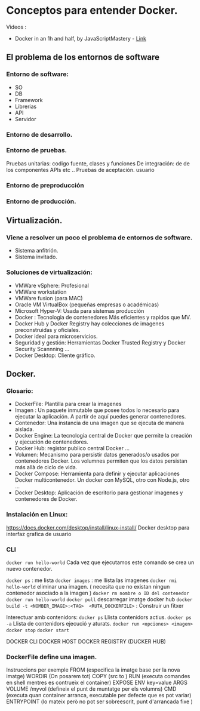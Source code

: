 # Conceptos para entender Docker.
Videos : 
- Docker in an 1h and half, by JavaScriptMastery -  [Link](https://www.youtube.com/watch?v=GFgJkfScVNU)

## El problema de los entornos de software
### Entorno de software:
- SO
- DB
- Framework
- Librerias
- API
- Servidor

### Entorno de desarrollo.

### Entorno de pruebas.
Pruebas unitarias: codigo fuente, clases y funciones
De integración: de de los componentes APIs etc ..
Pruebas de aceptación. usuario

### Entorno de preproducción

### Entorno de producción.

## Virtualización.
### Viene a resolver un poco el problema de entornos de software.
- Sistema anfitrión.
- Sistema invitado.

### Soluciones de virtualización:
- VMWare vSphere: Profesional
- VMWare workstation
- VMWare fusion (para MAC)
- Oracle VM VirtualBox (pequeñas empresas o académicas)
- Microsoft Hyper-V: Usada para sistemas producción
- Docker : Tecnologia de contenedores Más eficientes y rapidos que MV.
- Docker Hub y Docker Registry hay colecciones de imagenes preconstruidas y oficiales.
- Docker ideal para microservicios.
- Seguridad y gestión: Herramientas Docker Trusted Registry y Docker Security Scannning ...
- Docker Desktop: Cliente gráfico.

## Docker.
### Glosario:
- DockerFile: Plantilla para crear la imagenes
- Imagen : Un paquete inmutable que posee todos lo necesario para ejecutar la aplicación. A partir de aquí puedes generar contenedores.
- Contenedor: Una instancia de una imagen que se ejecuta de manera aislada.
- Docker Engine: La tecnologia central de Docker que permite la creación  y ejecución de contenedores.
- Docker Hub: registor publico central Docker ...
- Volumen: Mecanismo para persistir datos generados/o usados por contenedores Docker. Los volumnes permiten que los datos persistan más allà de ciclo de vida.
- Docker Compose: Herramienta para definir y ejecutar aplicaciones Docker multicontenedor. Un docker con MySQL, otro con Node.js, otro ...
- Docker Desktop: Aplicación de escritorio para gestionar imagenes y contenedores de Docker.

### Instalación en Linux:
https://docs.docker.com/desktop/install/linux-install/
Docker desktop para interfaz grafica de usuario

### CLI
`docker run hello-world`
Cada vez que ejecutamos este comando se crea un nuevo contenedor.

`docker ps` : me lista 
`docker images` : me llista las imagenes
`docker rmi hello-world` eliminar una imagen. ( necesita que no existan ningun contenedor asociado a la imagen )
`docker rm nombre o ID del contenedor`
`docker run hello-world`
`docker pull`  descarregar imatge docker hub
`docker build -t <NOMBER_IMAGE>:<TAG>  <RUTA_DOCKERFILE>` : Construir un fitxer 

Interectuar amb contenidors:
`docker ps` Llista contenidors actius.
`docker ps -a` Llista de contenidors ejecució y aturats.
`docker run <opciones> <imagen>`
`docker stop`
`docker start`

DOCKER CLI
DOCKER HOST
DOCKER REGISTRY (DUCKER HUB)


### DockerFile define una imagen.
Instruccions per exemple
FROM (especifica la imatge base per la nova imatge)
WORDIR (On posarem tot)
COPY (src to )
RUN (executa comandes en shell mentres es contrueix el container)
EXPOSE <ports>
ENV key=value
ARGS 
VOLUME /myvol   (defineix el punt de muntatge per els volumns)
CMD (executa quan container arranca, executable per defecte que es pot variar)
ENTRYPOINT (lo mateix però no pot ser sobreescrit, punt d'arrancada fixe )

